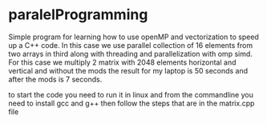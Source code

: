 # paralelProgramming
Simple program for learning how to use openMP and vectorization to speed up a C++ code.
In this case we use parallel collection of 16 elements from two arrays in third along with threading and parallelization
with omp simd. For this case we multiply 2 matrix with 2048 elements
horizontal and vertical and without the mods the result for my laptop is 50 seconds and after the mods is 7 seconds.

to start the code you need to run it in linux and from the commandline you need to install gcc and g++
then follow the steps that are in the matrix.cpp file
